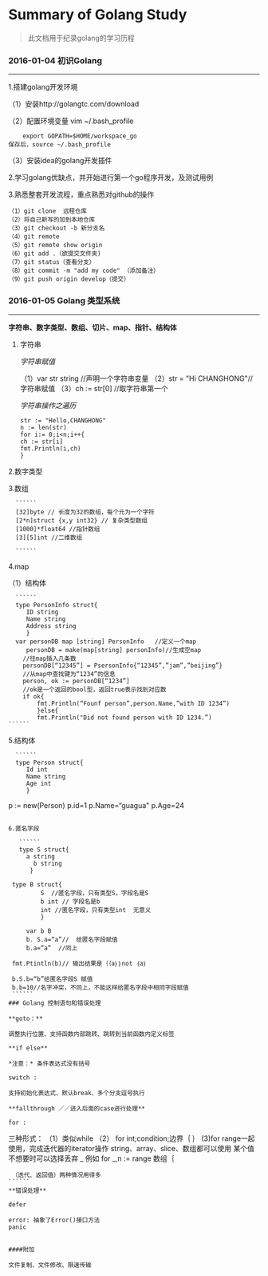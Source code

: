 # Summary of Golang Study

>  此文档用于纪录golang的学习历程

### 2016-01-04 初识Golang
   ------
   1.搭建golang开发环境
   
   （1）安装http://golangtc.com/download
   
   （2）配置环境变量
        vim ~/.bash_profile
        
        export GOPATH=$HOME/workspace_go
    保存后，source ~/.bash_profile
    
   （3）安装idea的golang开发插件
   
   2.学习golang优缺点，并开始进行第一个go程序开发，及测试用例
   
   3.熟悉整套开发流程，重点熟悉对github的操作
   
    （1）git clone  远程仓库
    （2）将自己新写的加到本地仓库
    （3）git checkout -b 新分支名 
    （4）git remote
    （5）git remote show origin
    （6）git add .（欲提交文件夹)
    （7）git status（查看分支）
    （8）git commit -m "add my code" （添加备注）
    （9）git push origin develop（提交）
    
   ### 2016-01-05  Golang  类型系统
   -----
   **字符串、数字类型、数组、切片、map、指针、结构体**
   
   1. 字符串
   
      *字符串赋值*
	
    	（1）var str string //声明一个字符串变量
    	（2）str = "Hi CHANGHONG"// 字符串赋值
    	（3）ch := str[0] //取字符串第一个
    	
      *字符串操作之遍历*
      
      ``````
      str := "Hello,CHANGHONG"
      n := len(str)
      for i:= 0;i<n;i++{
      ch := str[i]
      fmt.Println(i,ch)
      }
      ``````
      
   2.数字类型
   
   3.数组
   
      ``````
      [32]byte // 长度为32的数组，每个元为一个字符
      [2*n]struct {x,y int32} // 复杂类型数组
      [1000]*float64 //指针数组
      [3][5]int //二维数组
      
      ``````
      
   4.map
   
   （1）结构体
   
      ``````
      type PersonInfo struct{
         ID string
         Name string
         Address string
         }
      var personDB map [string] PersonInfo   //定义一个map
         personDB = make(map[string] personInfo)//生成空map
		//往map插入几条数
		personDB[“12345”] = PsersonInfo{“12345”,”jam”,”beijing”}
		//从map中查找键为“1234”的信息
		person, ok := personDB[“1234”]
		//ok是一个返回的bool型，返回true表示找到对应数
		if ok{
			fmt.Println(“Founf person”,person.Name,”with ID 1234”)
			}else{
			fmt.Println("Did not found person with ID 1234.”)
	``````

   5.结构体
   
      ``````
      type Person struct{
         Id int
         Name string
         Age int
         } 

   p := new(Person)
   p.id=1
   p.Name=“guagua"
   p.Age=24
   ``````

   6.匿名字段
	
      ``````
      type S struct{
      	a string 
	      b string
         }
	
	type B struct{
      		S  //匿名字段，只有类型S，字段名是S
      		b int // 字段名是b
      		int //匿名字段，只有类型int  无意义
         	}

      	var b B
      	b. S.a=“a”//  给匿名字段赋值
      	b.a=“a”  //同上

   	fmt.Ptintln(b)// 输出结果是｛｛a｝｝not ｛a｝

   	b.S.b=“b”给匿名字段S 赋值
   	b.b=10//名字冲突，不同上，不能这样给匿名字段中相同字段赋值
	``````
### Golang 控制语句和错误处理

   **goto：**

  调整执行位置、支持函数内部跳转、跳转到当前函数内定义标签

   **if else**   
   
   *注意：* 条件表达式没有括号

   switch :
   
   支持初始化表达式、默认break、多个分支逗号执行

   **fallthrough ／／进入后面的case进行处理**

   for :
   ``````
   三种形式：
   （1）类似while
   （2） for int;condition;边界｛
	｝
    (3)for range一起使用，完成迭代器的iterator操作 
       string、array、slice、数组都可以使用
       某个值不想要时可以选择丢弃 _ 例如 for _,n := range 数组｛

     （迭代、返回值）两种情况用得多 
    ``````
    **错误处理**

    defer

    error: 抽象了Error()接口方法
    panic


    ####附加 
    
    文件复制、文件修改、限速传输
    
    
